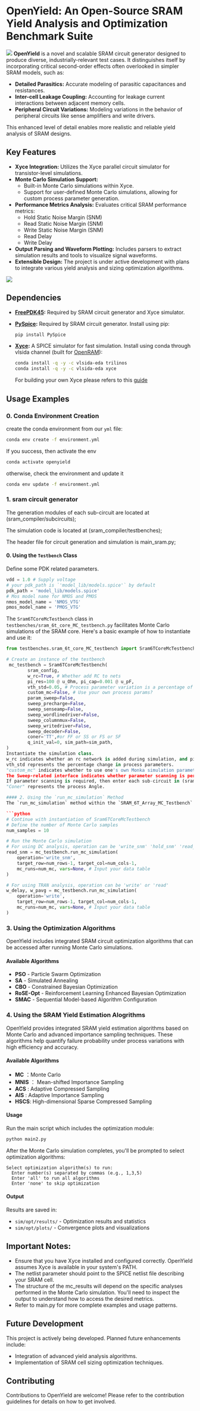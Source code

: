 # OpenYield: An Open-Source SRAM Yield Analysis and Optimization Benchmark Suite
![](img/logo-cut-openyield.jpg)
**OpenYield** is a novel and scalable SRAM circuit generator designed to produce diverse, industrially-relevant test cases. It distinguishes itself by incorporating critical second-order effects often overlooked in simpler SRAM models, such as:

* **Detailed Parasitics:** Accurate modeling of parasitic capacitances and resistances.
* **Inter-cell Leakage Coupling:** Accounting for leakage current interactions between adjacent memory cells.
* **Peripheral Circuit Variations:** Modeling variations in the behavior of peripheral circuits like sense amplifiers and write drivers.

This enhanced level of detail enables more realistic and reliable yield analysis of SRAM designs.

## Key Features

* **Xyce Integration:** Utilizes the Xyce parallel circuit simulator for transistor-level simulations.
* **Monte Carlo Simulation Support:**
    * Built-in Monte Carlo simulations within Xyce.
    * Support for user-defined Monte Carlo simulations, allowing for custom process parameter generation.
* **Performance Metrics Analysis:** Evaluates critical SRAM performance metrics:
    * Hold Static Noise Margin (SNM)
    * Read Static Noise Margin (SNM)
    * Write Static Noise Margin (SNM)
    * Read Delay
    * Write Delay
* **Output Parsing and Waveform Plotting:** Includes parsers to extract simulation results and tools to visualize signal waveforms.
* **Extensible Design:** The project is under active development with plans to integrate various yield analysis and sizing optimization algorithms.

![](img/openyield_all-overall.drawio.png)

## Dependencies
* **[FreePDK45](https://eda.ncsu.edu/freepdk/freepdk45/):** Required by SRAM circuit generator and Xyce simulator.

* **[PySpice](https://pyspice.fabrice-salvaire.fr/releases/v1.4/overview.html):** Required by SRAM circuit generator. Install using pip:

    ```bash
    pip install PySpice
    ```
    
* **[Xyce](https://xyce.sandia.gov/about-xyce/):** A SPICE simulator for fast simulation. Install using conda through vlsida channel (built for [OpenRAM](https://github.com/VLSIDA/OpenRAM.git)):

    ```bash
    conda install -q -y -c vlsida-eda trilinos
    conda install -q -y -c vlsida-eda xyce
    ```
    For building your own Xyce please refers to this [guide](https://xyce.sandia.gov/documentation-tutorials/building-guide/)

## Usage Examples

### 0.  Conda Environment  Creation
create the conda environment from our `yml` file:
```bash
conda env create -f environment.yml
```
If you success, then activate the env
```bash
conda activate openyield
```
otherwise, check the environment and update it
```bash
conda env update -f environment.yml
```
### 1. sram circuit generator 
The generation modules of each sub-circuit are located at (sram_compiler/subcircuits);

The simulation code is located at (sram_compiler/testbenches);

The header file for circuit generation and simulation is main_sram.py;
#### 0.  Using the `Testbench` Class
Define some PDK related parameters.
```python
vdd = 1.0 # Supply voltage
# your pdk_path is `'model_lib/models.spice'` by default 
pdk_path = 'model_lib/models.spice' 
# Mos model name for NMOS and PMOS
nmos_model_name = 'NMOS_VTG'
pmos_model_name = 'PMOS_VTG'
```

The `Sram6TCoreMcTestbench` class in `testbenches/sram_6t_core_MC_testbench.py` facilitates Monte Carlo simulations of the SRAM core. Here's a basic example of how to instantiate and use it:

```python
from testbenches.sram_6t_core_MC_testbench import Sram6TCoreMcTestbench

# Create an instance of the testbench
 mc_testbench = Sram6TCoreMcTestbench(
        sram_config,
        w_rc=True, # Whether add RC to nets
        pi_res=100 @ u_Ohm, pi_cap=0.001 @ u_pF,
        vth_std=0.05, # Process parameter variation is a percentage of its value in model lib
        custom_mc=False, # Use your own process params?
        param_sweep=False,
        sweep_precharge=False,
        sweep_senseamp=False,
        sweep_wordlinedriver=False,
        sweep_columnmux=False,
        sweep_writedriver=False,
        sweep_decoder=False,
        coner='TT',#or FF or SS or FS or SF
        q_init_val=0, sim_path=sim_path,
)
Instantiate the simulation class.
w_rc indicates whether an rc network is added during simulation, and pi_res and pi_cap represent the values of rc.
vth_std represents the percentage change in process parameters.
"custom_mc" indicates whether to use one's own Monka simulation parameters.
The Sweep-related interface indicates whether parameter scanning is performed on the corresponding sub-circuit. If not, that is, the sweep-related variable is False, the basic parameters of the transistor are derived from the yaml file of each sub-circuit (sram_compiler/config_yaml).
If parameter scanning is required, then enter each sub-circuit in (sram_compiler/param_sweep_data).Add several lines of parameters in the csv file.
"Coner" represents the process Angle.

#### 2. Using the `run_mc_simulation` Method
The `run_mc_simulation` method within the `SRAM_6T_Array_MC_Testbench` class executes Monte Carlo simulations.  Here's an example demonstrating its usage:

```python 
# Continue with instantiation of Sram6TCoreMcTestbench
# Define the number of Monte Carlo samples
num_samples = 10

# Run the Monte Carlo simulation
# For using DC analysis, operation can be 'write_snm' 'hold_snm' 'read_snm'
read_snm = mc_testbench.run_mc_simulation(
    operation='write_snm', 
    target_row=num_rows-1, target_col=num_cols-1, 
    mc_runs=num_mc, vars=None, # Input your data table
)

# For using TRAN analysis, operation can be 'write' or 'read'
w_delay, w_pavg = mc_testbench.run_mc_simulation(
    operation='write', 
    target_row=num_rows-1, target_col=num_cols-1, 
    mc_runs=num_mc, vars=None, # Input your data table
)
```

### 3. Using the Optimization Algorithms

OpenYield includes integrated SRAM circuit optimization algorithms that can be accessed after running Monte Carlo simulations.

#### Available Algorithms

* **PSO** - Particle Swarm Optimization
* **SA** - Simulated Annealing  
* **CBO** - Constrained Bayesian Optimization
* **RoSE-Opt** - Reinforcement Learning Enhanced Bayesian Optimization
* **SMAC** - Sequential Model-based Algorithm Configuration



### 4. Using the SRAM Yield Estimation Alogrithms

OpenYield provides integrated SRAM yield estimation algorithms based on Monte Carlo and advanced importance sampling techniques. These algorithms help quantify failure probability under process variations with high efficiency and accuracy.

#### Available Algorithms
- **MC** ：Monte Carlo
- **MNIS** ： Mean-shifted Importance Sampling
- **ACS** : Adaptive Compressed Sampling
- **AIS** : Adaptive Importance Sampling
- **HSCS**: High-dimensional Sparse Compressed Sampling

#### Usage

Run the main script which includes the optimization module:

```python
python main2.py
```

After the Monte Carlo simulation completes, you'll be prompted to select optimization algorithms:

```
Select optimization algorithm(s) to run:
  Enter number(s) separated by commas (e.g., 1,3,5)
  Enter 'all' to run all algorithms
  Enter 'none' to skip optimization
```

#### Output

Results are saved in:
* `sim/opt/results/` - Optimization results and statistics
* `sim/opt/plots/` - Convergence plots and visualizations

## Important Notes:

* Ensure that you have Xyce installed and configured correctly. OpenYield assumes Xyce is available in your system's PATH.
* The netlist parameter should point to the SPICE netlist file describing your SRAM cell.
* The structure of the mc_results will depend on the specific analyses performed in the Monte Carlo simulation. You'll need to inspect the output to understand how to access the desired metrics.
* Refer to main.py for more complete examples and usage patterns.

## Future Development
This project is actively being developed.  Planned future enhancements include:
* Integration of advanced yield analysis algorithms.
* Implementation of SRAM cell sizing optimization techniques.

## Contributing
Contributions to OpenYield are welcome! Please refer to the contribution guidelines for details on how to get involved.
